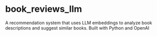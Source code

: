 # book_reviews_llm
A recommendation system that uses LLM embeddings to analyze book descriptions and suggest similar books. Built with Python and OpenAI
